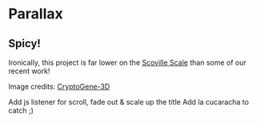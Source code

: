 # Parallax

## Spicy!

Ironically, this project is far lower on the [Scoville Scale](https://en.wikipedia.org/wiki/Scoville_scale) than some of our recent work!


Image credits: [CryptoGene-3D](https://cryptogene.itch.io/)

Add js listener for scroll, fade out & scale up the title
Add la cucaracha to catch ;)